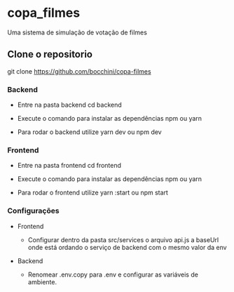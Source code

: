 # copa_filmes

Uma sistema de simulação de votação de filmes

## Clone o repositorio

git clone https://github.com/bocchini/copa-filmes

### Backend

- Entre na pasta backend
  cd backend
- Execute o comando para instalar as dependências
  npm ou yarn

- Para rodar o backend utilize
  yarn dev ou npm dev

### Frontend

- Entre na pasta frontend
  cd frontend
- Execute o comando para instalar as dependências
  npm ou yarn

- Para rodar o frontend utilize
  yarn :start ou npm start

### Configurações

- Frontend

  - Configurar dentro da pasta src/services o arquivo api.js a baseUrl onde está ordando o serviço de backend com o mesmo valor da env

- Backend

  - Renomear .env.copy para .env e configurar as variáveis de ambiente.
